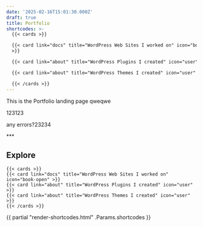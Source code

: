 ```yaml
---
date: '2025-02-16T15:01:30.000Z'
draft: true
title: Portfolio
shortcodes: >-
  {{< cards >}}

  {{< card link="docs" title="WordPress Web Sites I worked on" icon="book-open"
  >}}

  {{< card link="about" title="WordPress Plugins I created" icon="user" >}}

  {{< card link="about" title="WordPress Themes I created" icon="user" >}}

  {{< /cards >}}
---
```


This is the Portfolio landing page qweqwe

123123

any errors?23234

\*\*\*

## Explore

```hugo
{{< cards >}}
{{< card link="docs" title="WordPress Web Sites I worked on" icon="book-open" >}}
{{< card link="about" title="WordPress Plugins I created" icon="user" >}}
{{< card link="about" title="WordPress Themes I created" icon="user" >}}
{{< /cards >}}
```

{{ partial "render-shortcodes.html" .Params.shortcodes }}
